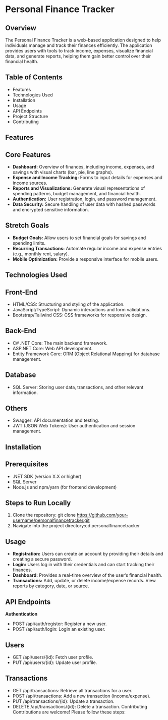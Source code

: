 # Personal Finance Tracker

## Overview
The Personal Finance Tracker is a web-based application designed to help individuals manage and track their finances efficiently. The application provides users with tools to track income, expenses, visualize financial data, and generate reports, helping them gain better control over their financial health.

## Table of Contents

* Features
* Technologies Used
* Installation
* Usage
* API Endpoints
* Project Structure
* Contributing
  
## Features
## Core Features
* **Dashboard:** Overview of finances, including income, expenses, and savings with visual charts (bar, pie, line graphs).
* **Expense and Income Tracking:** Forms to input details for expenses and income sources.
* **Reports and Visualizations:** Generate visual representations of spending patterns, budget management, and financial health.
* **Authentication:** User registration, login, and password management.
* **Data Security:** Secure handling of user data with hashed passwords and encrypted sensitive information.
## Stretch Goals
* **Budget Goals:** Allow users to set financial goals for savings and spending limits.
* **Recurring Transactions:** Automate regular income and expense entries (e.g., monthly rent, salary).
* **Mobile Optimization:** Provide a responsive interface for mobile users.
## Technologies Used
## Front-End
* HTML/CSS: Structuring and styling of the application.
* JavaScript/TypeScript: Dynamic interactions and form validations.
* Bootstrap/Tailwind CSS: CSS frameworks for responsive design.
## Back-End
* C# .NET Core: The main backend framework.
* ASP.NET Core: Web API development.
* Entity Framework Core: ORM (Object Relational Mapping) for database management.
## Database
* SQL Server: Storing user data, transactions, and other relevant information.
## Others
* Swagger: API documentation and testing.
* JWT (JSON Web Tokens): User authentication and session management.
## Installation
## Prerequisites
* .NET SDK (version X.X or higher)
* SQL Server
* Node.js and npm/yarn (for frontend development)
## Steps to Run Locally
1. Clone the repository:
git clone https://github.com/your-username/personalfinancetracker.git
2. Navigate into the project directory:cd personalfinancetracker
## Usage
* **Registration:** Users can create an account by providing their details and creating a secure password.
* **Login:** Users log in with their credentials and can start tracking their finances.
* **Dashboard:** Provides a real-time overview of the user’s financial health.
* **Transactions:** Add, update, or delete income/expense records. View reports by category, date, or source.
## API Endpoints
**Authentication**
* POST /api/auth/register: Register a new user.
* POST /api/auth/login: Login an existing user.
## Users
* GET /api/users/{id}: Fetch user profile.
* PUT /api/users/{id}: Update user profile.
## Transactions
* GET /api/transactions: Retrieve all transactions for a user.
* POST /api/transactions: Add a new transaction (income/expense).
* PUT /api/transactions/{id}: Update a transaction.
* DELETE /api/transactions/{id}: Delete a transaction.
Contributing
Contributions are welcome! Please follow these steps:


